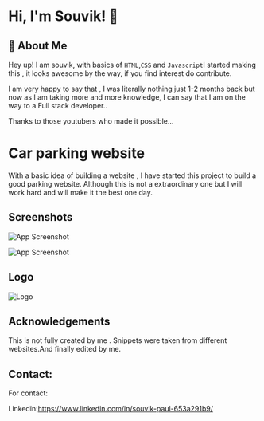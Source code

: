 
# Hi, I'm Souvik! 👋 


## 🚀 About Me
Hey up! I am souvik, with basics of  `HTML`,`CSS` and `Javascript`I started making this , it looks awesome by the way, if you find interest do contribute.

I am very happy to say that , I was literally nothing just 1-2 months back but now as I am taking more and more knowledge, I can say that I am on the way to a Full stack developer..

Thanks to those youtubers who made it possible...



# Car parking website

With a basic idea of building a website , I have started this project to build a good parking website.
Although this is not a extraordinary one but  I will work hard and will make it the best one day.

## Screenshots

![App Screenshot](https://drive.google.com/file/d/13YrujEJkVM1iPDLtrV59lke-UKMtO1S3/view?usp=sharing)

![App Screenshot](https://drive.google.com/file/d/1cDvSJ0utJGvv2NLAynuCN0HdzVilXxkZ/view?usp=sharing)
## Logo

![Logo](https://drive.google.com/file/d/1Od7c75R4eBoQ_FtiGq_SIN7glSa_pNjb/view?usp=sharing)


## Acknowledgements


This is not fully created by me .
Snippets were taken from different websites.And finally edited by me.

## Contact:

For contact:

Linkedin:https://www.linkedin.com/in/souvik-paul-653a291b9/

